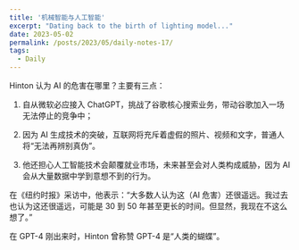 ```yaml
---
title: '机械智能与人工智能'
excerpt: "Dating back to the birth of lighting model..."
date: 2023-05-02
permalink: /posts/2023/05/daily-notes-17/
tags:
  - Daily
---
```


Hinton 认为 AI 的危害在哪里？主要有三点：


1. 自从微软必应接入 ChatGPT，挑战了谷歌核心搜索业务，带动谷歌加入一场无法停止的竞争中；

2. 因为 AI 生成技术的突破，互联网将充斥着虚假的照片、视频和文字，普通人将“无法再辨别真伪”。

3. 他还担心人工智能技术会颠覆就业市场，未来甚至会对人类构成威胁，因为 AI 会从大量数据中学到意想不到的行为。



在《纽约时报》采访中，他表示：“大多数人认为这（AI 危害）还很遥远。我过去也认为这还很遥远，可能是 30 到 50 年甚至更长的时间。但显然，我现在不这么想了。”



在 GPT-4 刚出来时，Hinton 曾称赞 GPT-4 是“人类的蝴蝶”。
